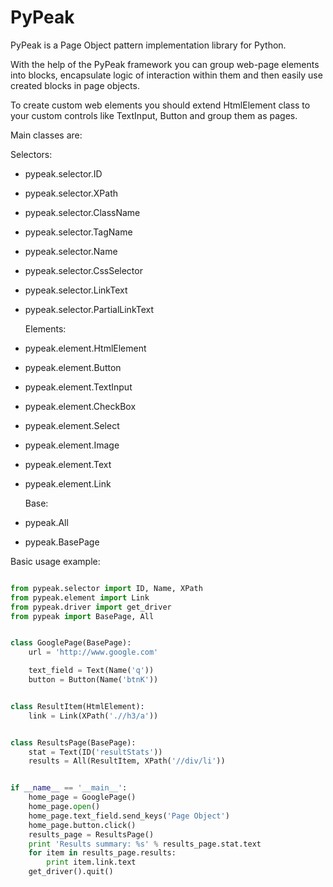 # PyPeak

PyPeak is a Page Object pattern implementation library for Python.

With the help of the PyPeak framework you can group web-page elements into blocks, encapsulate logic of interaction within them and then easily use created blocks in page objects.

To create custom web elements you should extend HtmlElement class to your custom controls like TextInput, Button and group them as pages.

Main classes are:
  
  Selectors:

- pypeak.selector.ID
- pypeak.selector.XPath
- pypeak.selector.ClassName
- pypeak.selector.TagName
- pypeak.selector.Name
- pypeak.selector.CssSelector
- pypeak.selector.LinkText
- pypeak.selector.PartialLinkText

  Elements:

- pypeak.element.HtmlElement
- pypeak.element.Button
- pypeak.element.TextInput
- pypeak.element.CheckBox
- pypeak.element.Select
- pypeak.element.Image
- pypeak.element.Text
- pypeak.element.Link

  Base:

- pypeak.All
- pypeak.BasePage

Basic usage example:

```python

from pypeak.selector import ID, Name, XPath
from pypeak.element import Link
from pypeak.driver import get_driver
from pypeak import BasePage, All


class GooglePage(BasePage):
    url = 'http://www.google.com'

    text_field = Text(Name('q'))
    button = Button(Name('btnK'))


class ResultItem(HtmlElement):
    link = Link(XPath('.//h3/a'))


class ResultsPage(BasePage):
    stat = Text(ID('resultStats'))
    results = All(ResultItem, XPath('//div/li'))


if __name__ == '__main__':
    home_page = GooglePage()
    home_page.open()
    home_page.text_field.send_keys('Page Object')
    home_page.button.click()
    results_page = ResultsPage()
    print 'Results summary: %s' % results_page.stat.text
    for item in results_page.results:
        print item.link.text
    get_driver().quit()
```

